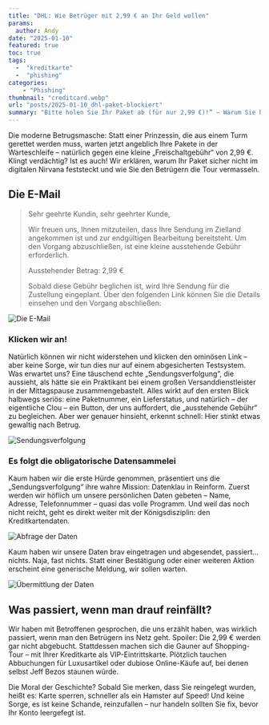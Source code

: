 ```yaml
---
title: "DHL: Wie Betrüger mit 2,99 € an Ihr Geld wollen"
params:
  author: Andy
date: "2025-01-10"
featured: true
toc: true
tags: 
  -  "kreditkarte"
  -  "phishing"
categories:
    - "Phishing"
thumbnail: "creditcard.webp"
url: "posts/2025-01-10_dhl-paket-blockiert"
summary: "Bitte holen Sie Ihr Paket ab (für nur 2,99 €)!“ – Warum Sie hier lieber nicht zahlen sollten und was wirklich hinter der kleinen Gebühr steckt."
---
```


Die moderne Betrugsmasche: Statt einer Prinzessin, die aus einem Turm gerettet werden muss, warten jetzt angeblich Ihre Pakete in der Warteschleife – natürlich gegen eine kleine „Freischaltgebühr“ von 2,99 €. Klingt verdächtig? Ist es auch! Wir erklären, warum Ihr Paket sicher nicht im digitalen Nirvana feststeckt und wie Sie den Betrügern die Tour vermasseln.

## Die E-Mail

> Sehr geehrte Kundin, sehr geehrter Kunde,  
>   
> Wir freuen uns, Ihnen mitzuteilen, dass Ihre Sendung im Zielland angekommen ist und zur endgültigen Bearbeitung bereitsteht. Um den Vorgang abzuschließen, ist eine kleine ausstehende Gebühr erforderlich.  
>   
> Ausstehender Betrag: 2,99 €  
>   
> Sobald diese Gebühr beglichen ist, wird Ihre Sendung für die Zustellung eingeplant. Über den folgenden Link können Sie die Details einsehen und den Vorgang abschließen:  

![Die E-Mail](posts/2025-01-10_dhl-paket-blockiert/dhl_1.webp)

### Klicken wir an!

Natürlich können wir nicht widerstehen und klicken den ominösen Link – aber keine Sorge, wir tun dies nur auf einem abgesicherten Testsystem. Was erwartet uns? Eine täuschend echte „Sendungsverfolgung“, die aussieht, als hätte sie ein Praktikant bei einem großen Versanddienstleister in der Mittagspause zusammengebastelt. Alles wirkt auf den ersten Blick halbwegs seriös: eine Paketnummer, ein Lieferstatus, und natürlich – der eigentliche Clou – ein Button, der uns auffordert, die „ausstehende Gebühr“ zu begleichen. Aber wer genauer hinsieht, erkennt schnell: Hier stinkt etwas gewaltig nach Betrug.

![Sendungsverfolgung](posts/2025-01-10_dhl-paket-blockiert/dhl_2.webp)

### Es folgt die obligatorische Datensammelei  

Kaum haben wir die erste Hürde genommen, präsentiert uns die „Sendungsverfolgung“ ihre wahre Mission: Datenklau in Reinform. Zuerst werden wir höflich um unsere persönlichen Daten gebeten – Name, Adresse, Telefonnummer – quasi das volle Programm. Und weil das noch nicht reicht, geht es direkt weiter mit der Königsdisziplin: den Kreditkartendaten. 

![Abfrage der Daten](posts/2025-01-10_dhl-paket-blockiert/dhl_3.webp)

Kaum haben wir unsere Daten brav eingetragen und abgesendet, passiert... nichts. Naja, fast nichts. Statt einer Bestätigung oder einer weiteren Aktion erscheint eine generische Meldung, wir sollen warten. 

![Übermittlung der Daten](posts/2025-01-10_dhl-paket-blockiert/dhl_4.webp)

## Was passiert, wenn man drauf reinfällt?


Wir haben mit Betroffenen gesprochen, die uns erzählt haben, was wirklich passiert, wenn man den Betrügern ins Netz geht. Spoiler: Die 2,99 € werden gar nicht abgebucht. Stattdessen machen sich die Gauner auf Shopping-Tour – mit Ihrer Kreditkarte als VIP-Eintrittskarte. Plötzlich tauchen Abbuchungen für Luxusartikel oder dubiose Online-Käufe auf, bei denen selbst Jeff Bezos staunen würde. 

Die Moral der Geschichte? Sobald Sie merken, dass Sie reingelegt wurden, heißt es: Karte sperren, schneller als ein Hamster auf Speed! Und keine Sorge, es ist keine Schande, reinzufallen – nur handeln sollten Sie fix, bevor Ihr Konto leergefegt ist.
